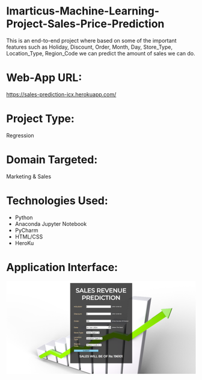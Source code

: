 # Imarticus-Machine-Learning-Project-Sales-Price-Prediction

This is an end-to-end project where based on some of the important features such as Holiday, Discount, Order, Month, Day, Store_Type, Location_Type, Region_Code we can predict the amount of sales we can do.

# Web-App URL:
https://sales-prediction-icx.herokuapp.com/

# Project Type:
Regression

# Domain Targeted:
Marketing & Sales

# Technologies Used:
- Python
- Anaconda Jupyter Notebook
- PyCharm
- HTML/CSS
- HeroKu

# Application Interface:
![](img.png)
